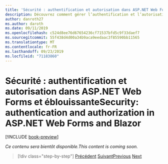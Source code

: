 ```yaml
---
title: 'Sécurité : authentification et autorisation dans ASP.NET Web Forms et éblouissante'
description: Découvrez comment gérer l’authentification et l’autorisation dans ASP.NET Web Forms et éblouissant.
author: danroth27
ms.author: daroth
ms.date: 09/11/2019
ms.openlocfilehash: c524d8ee76d67654236cf71537bfd5c9f33daef7
ms.sourcegitcommit: 55f438d4d00a34b9aca9eedaac3f85590bb11565
ms.translationtype: MT
ms.contentlocale: fr-FR
ms.lasthandoff: 09/23/2019
ms.locfileid: "71183860"
---
```

# <a name="security-authentication-and-authorization-in-aspnet-web-forms-and-blazor"></a><span data-ttu-id="0ab94-103">Sécurité : authentification et autorisation dans ASP.NET Web Forms et éblouissante</span><span class="sxs-lookup"><span data-stu-id="0ab94-103">Security: authentication and authorization in ASP.NET Web Forms and Blazor</span></span>

[!INCLUDE [book-preview](../../../includes/book-preview.md)]

<span data-ttu-id="0ab94-104">*Ce contenu sera bientôt disponible.*</span><span class="sxs-lookup"><span data-stu-id="0ab94-104">*This content is coming soon.*</span></span>

>[!div class="step-by-step"]
><span data-ttu-id="0ab94-105">[Précédent](config.md)
>[Suivant](migration.md)</span><span class="sxs-lookup"><span data-stu-id="0ab94-105">[Previous](config.md)
[Next](migration.md)</span></span>
